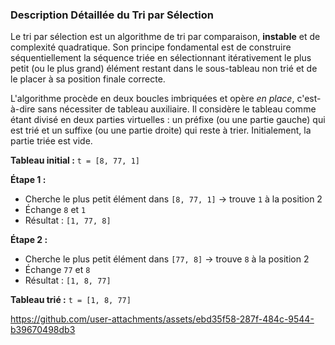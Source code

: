 

### Description Détaillée du Tri par Sélection

Le tri par sélection est un algorithme de tri par comparaison, **instable** et de complexité quadratique. Son principe fondamental est de construire séquentiellement la séquence triée en sélectionnant itérativement le plus petit (ou le plus grand) élément restant dans le sous-tableau non trié et de le placer à sa position finale correcte.

L'algorithme procède en deux boucles imbriquées et opère *en place*, c'est-à-dire sans nécessiter de tableau auxiliaire. Il considère le tableau comme étant divisé en deux parties virtuelles : un préfixe (ou une partie gauche) qui est trié et un suffixe (ou une partie droite) qui reste à trier. Initialement, la partie triée est vide.

**Tableau initial :**
`t = [8, 77, 1]`

**Étape 1 :**
- Cherche le plus petit élément dans `[8, 77, 1]` → trouve `1` à la position 2
- Échange `8` et `1`
- Résultat : `[1, 77, 8]`

**Étape 2 :**
- Cherche le plus petit élément dans `[77, 8]` → trouve `8` à la position 2
- Échange `77` et `8`
- Résultat : `[1, 8, 77]`

**Tableau trié :**
`t = [1, 8, 77]`


https://github.com/user-attachments/assets/ebd35f58-287f-484c-9544-b39670498db3

